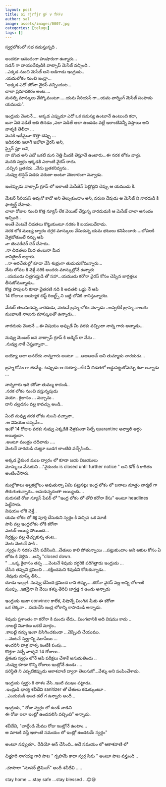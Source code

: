 ```yaml
---
layout: post
title: oi rjrfjr gF v fFFv
author: sal
image: assets/images/0007.jpg
categories: [telugu]
tags: []
---
```

స్వర్గలోకంలో సభ నడుస్తున్నది .  <br>
   <br>
 అందరూ ఆనందంగా హుషారుగా ఉన్నారు...  <br>
 సడన్ గా వాయుదేవుడికి వాట్సాప్ మెసేజ్ వచ్చింది..  <br>
 ..ఎక్కడ నుంచి మెసేజ్ అని అడిగాడు ఇంద్రుడు..  <br>
 .యమలోకం నుంచి ఇంద్రా...  <br>
 "అక్కడ ఎదో కరోనా వైరస్ వచ్చిందంట...  <br>
 చాలా ప్రమాదకరం అంట....  <br>
 మనల్ని మాస్కులు వేస్కోమంటూ.....యమ సీరియస్ గా...యమ వార్నింగ్ మెసేజ్ పంపాడు యముడు".  <br>
   <br>
 ఇంద్రుడు వెంటనే.... అక్కడ ఎప్పుడూ ఎదో ఒక సమస్య ఉంటూనే ఉంటుంది కదా,  <br>
 ఐనా ఏది పడితే అది తినడం ,ఎలా పడితే ఆలా ఉండడం వల్లే ఇలాంటివన్నీ వస్తాయి అని వాళ్ళకి తెలీదా ...  <br>
 మనకి ఇదేమైనా కొత్తా చెప్పు ...  <br>
 ఇదివరకు ఇలాగే ఇబోలా వైరస్ అని,  <br>
 స్వైన్ ఫ్లూ అని,  <br>
 నా బొంద అని  ఎదో ఒకటి మన నెత్తి మీదకి తెస్తూనే ఉంటారు...ఈ నరక లోకం వాళ్లు.  <br>
 మనది స్వర్గం ఇక్కడకి ఎలాంటి వైరస్ రాదు.  <br>
 .వచ్చిన బ్రతకదు...నేను బ్రతకనివ్వను..  <br>
 .నువ్వు టెన్షన్ పడకు వరుణా అంటూ వెటకారంగా నవ్వాడు.  <br>
   <br>
 ఇంకెప్పుడు వాట్సాప్ గ్రూప్ లో ఇలాంటి మెసేజెస్ పెట్టొద్దని చెప్పు ఆ యముడు కి.  <br>
   <br>
 మేటర్ సీరియస్ అవునో కాదో అని తెల్సుకుందాం అని, వరుణ దేవుడు ఆ మెసేజ్ ని నారదుడి కి ఫార్వర్డ్ చేసాడు.  <br>
 చాలా రోజుల నుంచి కొత్త న్యూస్ లేక వెయిట్ చేస్తున్న నారదుడుకి ఆ మెసేజ్ చాలా ఆనందం ఇచ్చింది..  <br>
 అంతే వెంటనే చిడతలు కొట్టుకుంటూ నరకం కి బయలుదేరాడు.  <br>
 నరక లోక ముఖ్య ద్వారం దగ్గర మాస్కులు వేసుకున్న యమ భటులు కనిపించారు....లోపలకి వెళ్లబోతుంటే నన్ను ఆపి  <br>
 నా టెంపరేచర్ చెక్ చేసారు..  <br>
 .నా చిడతలు మీద తంబురా మీద  <br>
 శానిటైజర్ జల్లారు.  <br>
 ..నా అరచేతుల్లో కూడా వేసి శుభ్రంగా తుడుచుకోమన్నారు...  <br>
 నేను లోపల కి వెళ్లే సరికి అందరు మాస్కుల్లోనే ఉన్నారు  <br>
 ..యముడు చిత్రగుప్తుడి తో సహా...యముడు కరోనా వైరస్ కోసం చెప్పిన జాగ్రత్తలు తీసుకోమన్నాడు...  <br>
 కొత్త పాపులని కూడా వైతరణి నది కి అవతలి ఒడ్డు నే  ఆపి  <br>
 14 రోజులు అయ్యాక టెస్ట్ రిజల్ట్స్ ని బట్టి లోనికి రానిస్తున్నారట.  <br>
   <br>
 మేటర్ తెలుసుకున్న నారదుడు, వెంటనే బ్రహ్మ లోకం వెళ్ళాడు ..అప్పటికే బ్రాహ్మ నాలుగు ముఖాలకి నాలుగు మాస్కులతో ఉన్నాడు...  <br>
   <br>
 నారదుడు వెంటనే ...ఈ విషయం అప్పుడే మీ వరకు వచ్చిందా నాన్న గారు అన్నాడు...  <br>
   <br>
 నువ్వు మెంబర్ ఐన వాట్సాప్ గ్రూప్ కి అడ్మిన్ రా నేను ..  <br>
 .నువ్వు నాకే చెప్తున్నావా...  <br>
   <br>
 అయ్యో అలా అనలేదు నాన్నగారు అంటూ .....ఆఆఆఅచ్ అని తుమ్మాడు నారదుడు...  <br>
   <br>
 బ్రహ్మ కోపం గా తుమ్మే.. టప్పుడు ఆ చెయ్యో...లేక నీ చిడతలో అడ్డుపెట్టుకోవచ్చు కదా అన్నాడు ...  <br>
   <br>
 నాన్నగారు ఇది కరోనా తుమ్ము కాదండి..  <br>
 .నరక లోకం నుంచి వస్తున్నపుడు  <br>
 వయా.. కైలాసం ... వచ్చాను .  <br>
 దాని చల్లదనం వల్ల కావచ్చు అండి..  <br>
   <br>
 ఏంటి నువ్వు నరక లోకం నుంచి వచ్చావా..  <br>
 .ఆ విషయం చెప్పవేం...  <br>
 ఇంకో 14 రోజుల వరకు నువ్వు ఎక్కడికి వెళ్లకుండా సెల్ఫ్ quarantine అవ్వాలి అర్ధం అయ్యిందా.  <br>
 .అంటూ మంత్రం చదివాడు ....  <br>
 వెంటనే నారదుడి చుట్టూ బుడగ లాంటిది వచ్చేసింది...  <br>
   <br>
 అక్కడ వైకుంఠ ముఖ ద్వారం లో కూడా జయ విజయులు  <br>
 మాస్కులు వేసుకుని ..."వైకుంఠం is closed until further notice " అని డోర్ కి కాగితం అంటించేసారు.  <br>
   <br>
 ముల్లోకాలు అల్లకల్లోలం అవుతున్నా ఏమి పట్టనట్టు ఇంద్ర లోకం లో జనాలు మాత్రం నార్మల్ గా తిరుగుతున్నారు...అనుకున్నదంతా అయ్యింది....  <br>
 మరుసటి రోజు న్యూస్ పేపర్ లో "ఇంద్ర లోకం లో తోలి కరోనా కేసు" అంటూ headlines పెట్టేసారు.  <br>
 విషయం లోకి వెళ్తే..  <br>
 యమ లోకం లో శిక్ష పూర్తి చేసుకుని స్వర్గం కి వచ్చిన ఒక మాజీ  <br>
 పాపి వల్ల ఇంద్రలోకం లోకి కరోనా  <br>
 ఎంటర్ అయ్యి పోయింది...  <br>
 నిర్లక్ష్యం వల్ల తెచ్చుకున్న తంట..  <br>
 వెంట వెంటనే పాకి ..  <br>
 .స్వర్గం ని నరకం చేసి పడేసింది...చేతులు కాలి పోతున్నాయి ...పట్టుకుందాం అని ఆకుల కోసం ఏ లోకం కి వెళ్లిన ...అన్ని "closed down.  <br>
 " ...ఒక్క కైలాసం తప్ప ....వెంటనే  శివుడు దగ్గరికి పరిగెత్తాడు ఇంద్రుడు ...  <br>
 చేసిన తప్పుని క్షమించి ....రక్షించమని శివుడిని కోరుకున్నాడు..  <br>
 .శివుడు మాస్క్ తీసి...  <br>
 చూడు ఇంద్రా!..నువ్వు చేసింది క్షమించ రాని తప్పు.....కరోనా వైరస్ వల్ల అన్ని లోకాలకి ముప్పు...ఇకనైనా నీ వేయి కళ్ళు తెరిచి జాగ్రత్త గ ఉండు అన్నాడు  <br>
   <br>
 ఇంద్రుడు ఇంకా convince కాలేక, విషాన్నే మింగిన మీకు ఈ కరోనా  <br>
 ఒక లెక్కనా ...దయచేసి ఇంద్ర లోకాన్ని  కాపాడండి అన్నాడు.  <br>
   <br>
 శివుడు ప్రశాంతం గా కరోనా కి మందు లేదు...మింగటానికి అది విషము కాదు ..  <br>
 .కాబట్టి నివారణ ఒకటే మార్గం..  <br>
 .కాబట్టి నన్ను ఇంకా విసిగించకుండా ...చెప్పింది చేయుము.  <br>
 ...వెంటనే స్వర్గాన్ని మూసేయి ...  <br>
 అందరిని వాళ్ల వాళ్ళ ఇంటికి పంపు....  <br>
 కొత్తగా వచ్చే వాళ్ళని 14  రోజులు..  <br>
 త్రిశంకు స్వర్గం లోనే ఆపి పరీక్షలు చేశాకే అనుమతించు ..  <br>
 .నువ్వు కూడా కొన్ని రోజులు ఇంట్లోనే ఉండు ....  <br>
 పరిస్థితి ని ఎప్పటికప్పుడు ఆకాశవాణి ద్వారా తెలుసుకో...వేళ్ళు అని పంపించేశాడు.  <br>
   <br>
 ఇంద్రుడు స్వర్గం కి తాళం వేసి..ఇంటి ముఖం పట్టాడు..  <br>
 .ఇంద్రుడి భార్య శచీదేవి sanitizer తో చేతులు కడుక్కుంటూ .  <br>
 ..ఎందుకండీ అంత డల్ గ ఉన్నారు అందీ...  <br>
   <br>
 ఇంద్రుడు, " రోజు స్వర్గం లో ఉండే వాడిని  <br>
 ఈ రోజు ఇలా ఇంట్లో ఉండవలిసి వచ్చింది" అన్నాడు.  <br>
   <br>
 శచీదేవి, "చాల్లేండి మేము రోజు ఇంట్లోనే ఉంటాం...  <br>
 ఆ మాటకి వస్తే ఇలాంటి సమయం లో ఇంట్లో ఉండటమే స్వర్గం"  <br>
   <br>
 అంటూ నవ్వుతూ.. రేడియో ఆన్ చేసింది...అదే సమయం లో ఆకాశవాణి లో  <br>
   <br>
 చిత్తూరి నాగయ్య గారి పాట " గృహమే కాదా స్వర్గ సీమ " అంటూ పాట వస్తుంది ..  <br>
   <br>
 .చూసారా "సూపర్ టైమింగ్" అందీ శచీదేవి .....  <br>
   <br>
 stay home ....stay safe ...stay blessed ...😊😆
